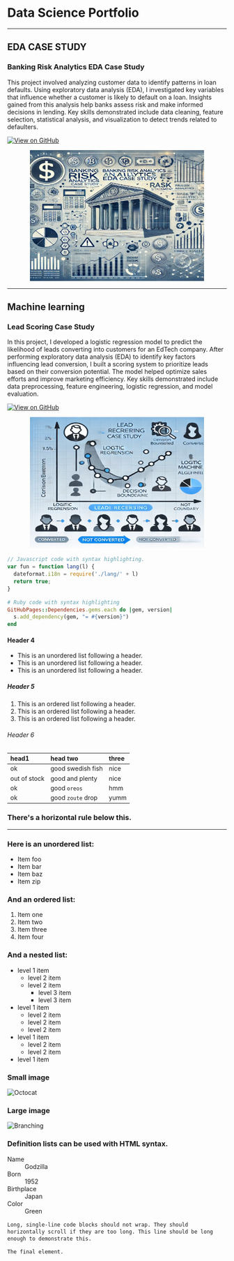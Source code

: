 # Data Science Portfolio
---

## EDA CASE STUDY


### Banking Risk Analytics EDA Case Study

This project involved analyzing customer data to identify patterns in loan defaults. Using exploratory data analysis (EDA), I investigated key variables that influence whether a customer is likely to default on a loan. Insights gained from this analysis help banks assess risk and make informed decisions in lending. Key skills demonstrated include data cleaning, feature selection, statistical analysis, and visualization to detect trends related to defaulters.

[![View on GitHub](https://img.shields.io/badge/GitHub-View_on_GitHub-blue?logo=GitHub)](https://github.com/helloshibani/Banking_Risk_Analytics_EDA)

<center><img src="assets/img/BANKING_RISK_Analysis.png" alt="Banking Risk Analytics EDA Case Study" width="400" height="300"/></center>  





  

----  

## Machine learning


### Lead Scoring Case Study

In this project, I developed a logistic regression model to predict the likelihood of leads converting into customers for an EdTech company. After performing exploratory data analysis (EDA) to identify key factors influencing lead conversion, I built a scoring system to prioritize leads based on their conversion potential. The model helped optimize sales efforts and improve marketing efficiency. Key skills demonstrated include data preprocessing, feature engineering, logistic regression, and model evaluation.

[![View on GitHub](https://img.shields.io/badge/GitHub-View_on_GitHub-blue?logo=GitHub)](https://github.com/helloshibani/Lead_Scoring_Case_Study)

<center><img src="assets/img/Lead_Scoring_Case_Study.png" alt="Lead Scoring Case Study" width="400" height="300"/></center>

```js
// Javascript code with syntax highlighting.
var fun = function lang(l) {
  dateformat.i18n = require('./lang/' + l)
  return true;
}
```

```ruby
# Ruby code with syntax highlighting
GitHubPages::Dependencies.gems.each do |gem, version|
  s.add_dependency(gem, "= #{version}")
end
```

#### Header 4

*   This is an unordered list following a header.
*   This is an unordered list following a header.
*   This is an unordered list following a header.

##### Header 5

1.  This is an ordered list following a header.
2.  This is an ordered list following a header.
3.  This is an ordered list following a header.

###### Header 6

| head1        | head two          | three |
|:-------------|:------------------|:------|
| ok           | good swedish fish | nice  |
| out of stock | good and plenty   | nice  |
| ok           | good `oreos`      | hmm   |
| ok           | good `zoute` drop | yumm  |

### There's a horizontal rule below this.

* * *

### Here is an unordered list:

*   Item foo
*   Item bar
*   Item baz
*   Item zip

### And an ordered list:

1.  Item one
1.  Item two
1.  Item three
1.  Item four

### And a nested list:

- level 1 item
  - level 2 item
  - level 2 item
    - level 3 item
    - level 3 item
- level 1 item
  - level 2 item
  - level 2 item
  - level 2 item
- level 1 item
  - level 2 item
  - level 2 item
- level 1 item

### Small image

![Octocat](https://github.githubassets.com/images/icons/emoji/octocat.png)

### Large image

![Branching](https://guides.github.com/activities/hello-world/branching.png)


### Definition lists can be used with HTML syntax.

<dl>
<dt>Name</dt>
<dd>Godzilla</dd>
<dt>Born</dt>
<dd>1952</dd>
<dt>Birthplace</dt>
<dd>Japan</dd>
<dt>Color</dt>
<dd>Green</dd>
</dl>

```
Long, single-line code blocks should not wrap. They should horizontally scroll if they are too long. This line should be long enough to demonstrate this.
```

```
The final element.
```
